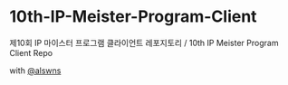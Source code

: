 # 10th-IP-Meister-Program-Client
제10회 IP 마이스터 프로그램 클라이언트 레포지토리 / 10th IP Meister Program Client Repo

with [@alswns](https://github.com/alswns)
